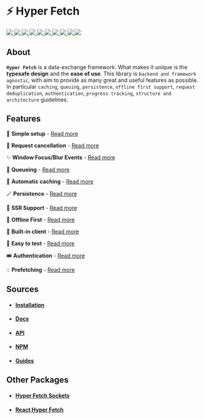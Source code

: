 # ⚡ Hyper Fetch

<p>
  <a href="https://bettertyped.com/">
    <img src="https://custom-icon-badges.demolab.com/static/v1?label=&message=BetterTyped&color=333&logo=BT" />
  </a>
  <a href="https://github.com/BetterTyped/hyper-fetch">
    <img src="https://custom-icon-badges.demolab.com/github/stars/BetterTyped/hyper-fetch?logo=star&color=118ab2" />
  </a>
  <a href="https://github.com/BetterTyped/hyper-fetch/blob/main/License.md">
    <img src="https://custom-icon-badges.demolab.com/github/license/BetterTyped/hyper-fetch?logo=law&color=yellow" />
  </a>
  <a href="https://www.npmjs.com/package/@hyper-fetch/core">
    <img src="https://custom-icon-badges.demolab.com/npm/v/@hyper-fetch/core.svg?logo=npm&color=e76f51" />
  </a>
  <a href="https://api.codeclimate.com/v1/badges/eade9435e75ecea0c004/test_coverage">
    <img src="https://api.codeclimate.com/v1/badges/eade9435e75ecea0c004/test_coverage" />
  </a>
  <a href="https://github.com/BetterTyped/hyper-fetch">
    <img src="https://custom-icon-badges.demolab.com/badge/typescript-%23007ACC.svg?logo=typescript&logoColor=white" />
  </a>
  <a href="https://github.com/BetterTyped/hyper-fetch">
    <img src="https://custom-icon-badges.demolab.com/badge/-REST-informational?logo=rss&color=11b8cc" />
  </a>
  <a href="https://github.com/BetterTyped/hyper-fetch">
    <img src="https://custom-icon-badges.demolab.com/badge/-GraphQL-E10098?logo=graphql&logoColor=white" />
  </a>
  <a href="https://gitter.im/hyper-fetch/community?utm_source=badge&utm_medium=badge&utm_campaign=pr-badge&utm_content=badge">
    <img src="https://custom-icon-badges.demolab.com/badge/chat%20-on%20gitter-brightgreen.svg?logo=gitter&color=blueviolet" />
  </a>
  <a href="https://www.npmjs.com/package/@hyper-fetch/core">
    <img src="https://custom-icon-badges.demolab.com/bundlephobia/minzip/@hyper-fetch/core?color=64BC4B&logo=package" />
  </a>
</p>

## About

**`Hyper Fetch`** is a data-exchange framework. What makes it unique is the **typesafe design** and the **ease of use**.
This library is `backend and framework agnostic`, with aim to provide as many great and useful features as possible. In
particular `caching`, `queuing`, `persistence`, `offline first support`, `request deduplication`, `authentication`,
`progress tracking`, `structure and architecture` guidelines.

## Features

🔮 **Simple setup** - [Read more](https://hyperfetch.bettertyped.com/docs/guides/Basic/Setup)

🎯 **Request cancellation** - [Read more](https://hyperfetch.bettertyped.com/docs/guides/Advanced/Cancellation)

✨ **Window Focus/Blur Events** -
[Read more](https://hyperfetch.bettertyped.com/docs/guides/React/Window%20Focus%20&%20Blur)

🚀 **Queueing** - [Read more](https://hyperfetch.bettertyped.com/docs/guides/Advanced/Queueing)

💎 **Automatic caching** - [Read more](https://hyperfetch.bettertyped.com/docs/documentation/Core/Cache)

🪄 **Persistence** - [Read more](https://hyperfetch.bettertyped.com/docs/guides/Advanced/Persistence)

🎊 **SSR Support** - [Read more](https://hyperfetch.bettertyped.com/docs/documentation/Getting%20Started/Environment)

🔋 **Offline First** - [Read more](https://hyperfetch.bettertyped.com/docs/guides/Advanced/Offline)

📡 **Built-in client** - [Read more](https://hyperfetch.bettertyped.com/docs/documentation/Core/Client)

🧪 **Easy to test** - [Read more](https://hyperfetch.bettertyped.com/docs/documentation/Getting%20Started/Testing)

🎟 **Authentication** - [Read more](https://hyperfetch.bettertyped.com/docs/guides/Basic/Authentication)

💡 **Prefetching** - [Read more](https://hyperfetch.bettertyped.com/docs/guides/Advanced/Prefetching)

## Sources

- #### [Installation](https://hyperfetch.bettertyped.com/docs/documentation/Getting%20Started/Installation)
- #### [Docs](https://hyperfetch.bettertyped.com/)
- #### [API](https://hyperfetch.bettertyped.com/api/)
- #### [NPM](https://www.npmjs.com/package/@hyper-fetch/core)
- #### [Guides](https://hyperfetch.bettertyped.com/guides/Basic/Setup)

## Other Packages

- #### [Hyper Fetch Sockets](https://github.com/BetterTyped/hyper-fetch/tree/main/packages/sockets)
- #### [React Hyper Fetch](https://github.com/BetterTyped/hyper-fetch/tree/main/packages/react)
